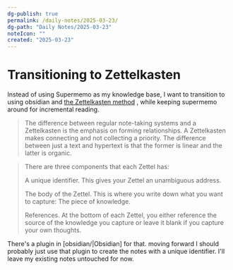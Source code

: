 ```yaml
---
dg-publish: true
permalink: /daily-notes/2025-03-23/
dg-path: "Daily Notes/2025-03-23"
noteIcon: ""
created: "2025-03-23"
---
```

# Transitioning to Zettelkasten
Instead of using Supermemo as my knowledge base, I want to transition to using obsidian and [the Zettelkasten method](https://zettelkasten.de/introduction/) , while keeping supermemo around for incremental reading. 

> The difference between regular note-taking systems and a Zettelkasten is the emphasis on forming relationships. A Zettelkasten makes connecting and not collecting a priority. The difference between just a text and hypertext is that the former is linear and the latter is organic.

>There are three components that each Zettel has:
>
>A unique identifier. This gives your Zettel an unambiguous address.
>
>The body of the Zettel. This is where you write down what you want to capture: The piece of knowledge.
>
>References. At the bottom of each Zettel, you either reference the source of the knowledge you capture or leave it blank if you capture your own thoughts.

There's a plugin in [obsidian/|Obsidian] for that. moving forward I should probably just use that plugin to create the notes with a unique identifier. I'll leave my existing notes untouched for now. 

